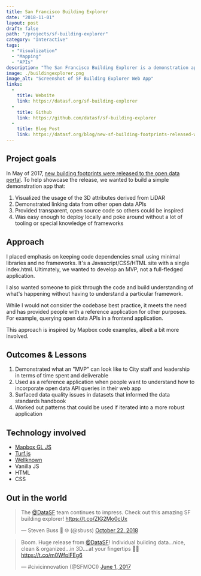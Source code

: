 ```yaml
---
title: San Francisco Building Explorer
date: "2018-11-01"
layout: post
draft: false
path: "/projects/sf-building-explorer"
category: "Interactive"
tags:
  - "Visualization"
  - "Mapping"
  - "APIs"
description: "The San Francisco Building Explorer is a demonstration application showing how to integrate various open datasets about buildings."
image: ./buildingexplorer.png
image_alt: "Screenshot of SF Building Explorer Web App"
links:
  -
    title: Website
    link: https://datasf.org/sf-building-explorer
  -
    title: Github
    link: https://github.com/datasf/sf-building-explorer
  -
    title: Blog Post
    link: https://datasf.org/blog/new-sf-building-footprints-released-with-3d-characteristics/
---
```


## Project goals

In May of 2017, [new building footprints were released to the open data portal](https://datasf.org/blog/new-sf-building-footprints-released-with-3d-characteristics/). To help showcase the release, we wanted to build a simple demonstration app that:

1. Visualized the usage of the 3D attributes derived from LiDAR
2. Demonstrated linking data from other open data APIs
3. Provided transparent, open source code so others could be inspired
4. Was easy enough to deploy locally and poke around without a lot of tooling or special knowledge of frameworks

## Approach

I placed emphasis on keeping code dependencies small using minimal libraries and no frameworks. It's a Javascript/CSS/HTML site with a single index.html. Ultimately, we wanted to develop an MVP, not a full-fledged application. 

I also wanted someone to pick through the code and build understanding of what's happening without having to understand a particular framework.

While I would not consider the codebase best practice, it meets the need and has provided people with a reference application for other purposes. For example, querying open data APIs in a frontend application.

This approach is inspired by Mapbox code examples, albeit a bit more involved.

## Outcomes & Lessons

1. Demonstrated what an "MVP" can look like to City staff and leadership in terms of time spent and deliverable
2. Used as a reference application when people want to understand how to incorporate open data API queries in their web app
3. Surfaced data quality issues in datasets that informed the data standards handbook
4. Worked out patterns that could be used if iterated into a more robust application

## Technology involved

- [Mapbox GL JS](https://github.com/mapbox/mapbox-gl-js)
- [Turf.js](https://github.com/Turfjs/turf)
- [Wellknown](https://github.com/mapbox/wellknown)
- Vanilla JS
- HTML
- CSS

## Out in the world

<blockquote class="twitter-tweet" data-lang="en"><p lang="en" dir="ltr">The <a href="https://twitter.com/DataSF?ref_src=twsrc%5Etfw">@DataSF</a> team continues to impress. Check out this amazing SF building explorer! <a href="https://t.co/ZIG2Mo0cUx">https://t.co/ZIG2Mo0cUx</a></p>&mdash; Steven Buss 🥑 🌐 (@sbuss) <a href="https://twitter.com/sbuss/status/1054502500257062912?ref_src=twsrc%5Etfw">October 22, 2018</a></blockquote> <script async src="https://platform.twitter.com/widgets.js" charset="utf-8"></script> 

<blockquote class="twitter-tweet" data-lang="en"><p lang="en" dir="ltr">Boom. Huge release from <a href="https://twitter.com/DataSF?ref_src=twsrc%5Etfw">@DataSF</a>! Individual building data...nice, clean &amp; organized...in 3D....at your fingertips 🏢🚀 <a href="https://t.co/m0WfplFEg6">https://t.co/m0WfplFEg6</a></p>&mdash; #civicinnovation (@SFMOCI) <a href="https://twitter.com/SFMOCI/status/870116371891314689?ref_src=twsrc%5Etfw">June 1, 2017</a></blockquote> <script async src="https://platform.twitter.com/widgets.js" charset="utf-8"></script> 
